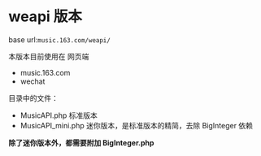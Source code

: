 weapi 版本
=================

base url:`music.163.com/weapi/`

本版本目前使用在 网页端

 * music.163.com
 * wechat

目录中的文件：

 * MusicAPI.php 标准版本
 * MusicAPI_mini.php 迷你版本，是标准版本的精简，去除 BigInteger 依赖

**除了迷你版本外，都需要附加 BigInteger.php**
